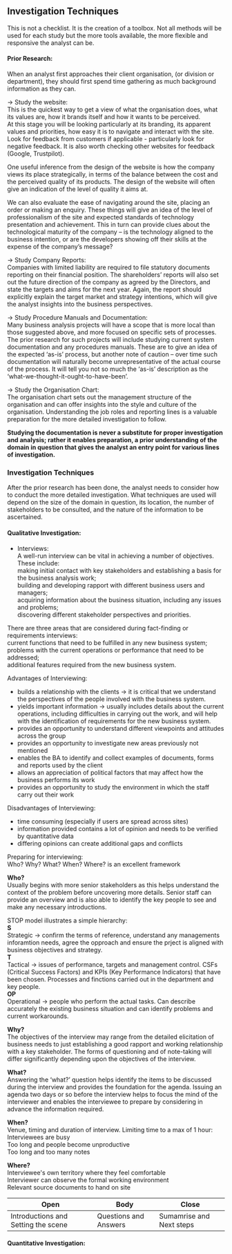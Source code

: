 ## Investigation Techniques  

This is not a checklist. It is the creation of a toolbox. Not all methods will be used for each study but the more tools available, the more flexible and responsive the analyst can be.  

#### Prior Research:  
When an analyst first approaches their client organisation, (or division or department), they should first spend time gathering as much background information as they can.  

-> Study the website:  
This is the quickest way to get a view of what the organisation does, what its values are, how it brands itself and how it wants to be perceived.  
At this stage you will be looking particularly at its branding, its apparent values and priorities, how easy it is to navigate and interact with the site.  
Look for feedback from customers if applicable - particularly look for negative feedback. It is also worth checking other websites for feedback (Google, Trustpilot).  

One useful inference from the design of the website is how the company views its place strategically, in terms of the balance between the cost and the perceived quality of its products. The design of the website will often give an indication of the level of quality it aims at.  

We can also evaluate the ease of navigating around the site, placing an order or making an enquiry. These things will give an idea of the level of professionalism of the site and expected standards of technology presentation and achievement. This in turn can provide clues about the technological maturity of the company – is the technology aligned to the business intention, or are the developers showing off their skills at the expense of the company’s message?  

-> Study Company Reports:  
Companies with limited liability are required to file statutory documents reporting on their financial position.  The shareholders’ reports will also set out the future direction of the company as agreed by the Directors, and state the targets and aims for the next year. Again, the report should explicitly explain the target market and strategy intentions, which will give the analyst insights into the business perspectives.  

-> Study Procedure Manuals and Documentation:  
Many business analysis projects will have a scope that is more local than those suggested above, and more focused on specific sets of processes. The prior research for such projects will include studying current system documentation and any procedures manuals. These are to give an idea of the expected ‘as-is’ process, but another note of caution – over time such documentation will naturally become unrepresentative of the actual course of the process. It will tell you not so much the ‘as-is’ description as the ‘what-we-thought-it-ought-to-have-been’.  

-> Study the Organisation Chart:  
The organisation chart sets out the management structure of the organisation and can offer insights into the style and culture of the organisation. Understanding the job roles and reporting lines is a valuable preparation for the more detailed investigation to follow.  

**Studying the documentation is never a substitute for proper investigation and analysis; rather it enables preparation, a prior understanding of the domain in question that gives the analyst an entry point for various lines of investigation.**  

### Investigation Techniques  
After the prior research has been done, the analyst needs to consider how to conduct the more detailed investigation. What techniques are used will depend on the size of the domain in question, its location, the number of stakeholders to be consulted, and the nature of the information to be ascertained.  

#### Qualitative Investigation:  
- Interviews:  
A well-run interview can be vital in achieving a number of objectives. These include:  
making initial contact with key stakeholders and establishing a basis for the business analysis work;  
building and developing rapport with different business users and managers;  
acquiring information about the business situation, including any issues and problems;  
discovering different stakeholder perspectives and priorities.  

There are three areas that are considered during fact-finding or requirements interviews:  
current functions that need to be fulfilled in any new business system;  
problems with the current operations or performance that need to be addressed;  
additional features required from the new business system.  

Advantages of Interviewing:  
- builds a relationship with the clients -> it is critical that we understand the perspectives of the people involved with the business system.  
- yields important information -> usually includes details about the current operations, including difficulties in carrying out the work, and will help with the identification of requirements for the new business system.  
- provides an opportunity to understand different viewpoints and attitudes across the group  
- provides an opportunity to investigate new areas previously not mentioned  
- enables the BA to identify and collect examples of documents, forms and reports used by the client  
- allows an appreciation of political factors that may affect how the business performs its work  
- provides an opportunity to study the environment in which the staff carry out their work  

Disadvantages of Interviewing:  
- time consuming (especially if users are spread across sites)  
- information provided contains a lot of opinion and needs to be verified by quantitative data  
- differing opinions can create additional gaps and conflicts  

Preparing for interviewing:  
Who? Why? What? When? Where? is an excellent framework  

**Who?**  
Usually begins with more senior stakeholders as this helps understand the context of the problem before uncovering more details. Senior staff can provide an overview and is also able to identify the key people to see and make any necessary introductions.  

STOP model illustrates a simple hierarchy:  
**S**  
Strategic -> confirm the terms of reference, understand any managements inforamtion needs, agree the opproach and ensure the prject is aligned with business objectives and strategy.  
**T**  
Tactical -> issues of performance, targets and management control. CSFs (Critical Success Factors) and KPIs (Key Performance Indicators) that have been chosen. Processes and finctions carried out in the department and key people.  
**OP**  
Operational -> people who perform the actual tasks. Can describe accurately the existing business situation and can identify problems and current workarounds.  

**Why?**  
The objectives of the interview may range from the detailed elicitation of business needs to just establishing a good rapport and working relationship with a key stakeholder. The forms of questioning and of note-taking will differ significantly depending upon the objectives of the interview.  

**What?**  
Answering the ‘what?’ question helps identify the items to be discussed during the interview and provides the foundation for the agenda. Issuing an agenda two days or so before the interview helps to focus the mind of the interviewer and enables the interviewee to prepare by considering in advance the information required.  

**When?**  
Venue, timing and duration of interview. Limiting time to a max of 1 hour:  
Interviewees are busy  
Too long and people become unproductive  
Too long and too many notes  

**Where?**  
Interviewee's own territory where they feel comfortable  
Interviewer can observe the formal working environment  
Relevant source documents to hand on site  

| Open | Body | Close |
| ---- | ---- | ----- |
| Introductions and Setting the scene | Questions and Answers | Sumamrise and Next steps |


#### Quantitative Investigation:  
